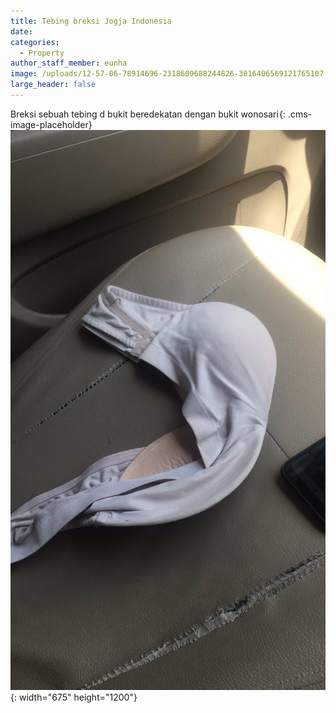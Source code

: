 ```yaml
---
title: Tebing breksi Jogja Indonesia
date:
categories:
  - Property
author_staff_member: eunha
image: /uploads/12-57-06-78914696-2318609688244826-3016406569121765107-n.jpg
large_header: false
---
```


Breksi sebuah tebing d bukit beredekatan dengan bukit wonosari![](data:image/png;base64,iVBORw0KGgoAAAANSUhEUgAAAAEAAAABCAYAAAAfFcSJAAAADUlEQVQImWP4////fwAJ+wP9CNHoHgAAAABJRU5ErkJggg==){: .cms-image-placeholder}![](/uploads/eivh976u4aahdks.jpg){: width="675" height="1200"}